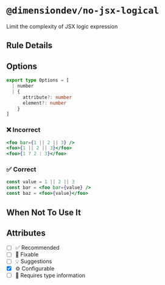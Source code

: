 <!-- begin title -->

# `@dimensiondev/no-jsx-logical`

Limit the complexity of JSX logic expression

<!-- end title -->

## Rule Details

## Options

<!-- begin options -->

```ts
export type Options = [
  | number
  | {
      attribute?: number
      element?: number
    }
]
```

<!-- end options -->

### :x: Incorrect

```jsx
<foo bar={1 || 2 || 3} />
<foo>{1 || 2 || 3}</foo>
<foo>{1 ? 2 : 3}</foo>
```

### :white_check_mark: Correct

```jsx
const value = 1 || 2 || 3
const bar = <foo bar={value} />
const baz = <foo>{value}</foo>
```

## When Not To Use It

## Attributes

<!-- begin attributes -->

- [ ] :white_check_mark: Recommended
- [ ] :wrench: Fixable
- [ ] :bulb: Suggestions
- [x] :gear: Configurable
- [ ] :thought_balloon: Requires type information

<!-- end attributes -->
